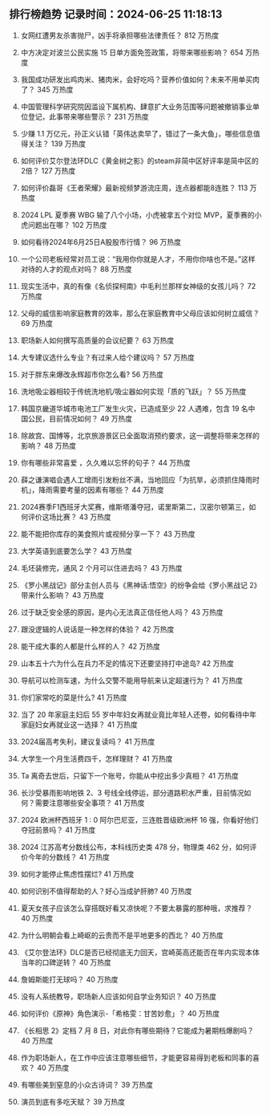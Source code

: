 
## 排行榜趋势 记录时间：2024-06-25 11:18:13
  
  1. 女网红遭男友杀害抛尸，凶手将承担哪些法律责任？ 812 万热度
    
  2. 中方决定对波兰公民实施 15 日单方面免签政策，将带来哪些影响？ 654 万热度
    
  3. 我国成功研发出鸡肉米、猪肉米，会好吃吗？营养价值如何？未来不用单买肉了？ 345 万热度
    
  4. 中国管理科学研究院因滥设下属机构、肆意扩大业务范围等问题被撤销事业单位登记，此事带来哪些警示？ 231 万热度
    
  5. 少赚 1.1 万亿元，孙正义认错「英伟达卖早了，错过了一条大鱼」，哪些信息值得关注？ 139 万热度
    
  6. 如何评价艾尔登法环DLC《黄金树之影》的steam非简中区好评率是简中区的2倍？ 127 万热度
    
  7. 如何评价磊哥《王者荣耀》最新视频梦游流庄周，连点器都能8连胜？ 113 万热度
    
  8. 2024 LPL 夏季赛 WBG 输了八个小场，小虎被拿五个对位 MVP，夏季赛的小虎问题出在哪？ 102 万热度
    
  9. 如何看待2024年6月25日A股股市行情？ 96 万热度
    
  10. 一个公司老板经常对员工说：“我用你你就是人才，不用你你啥也不是。”这样对待的人才的观点对吗？ 88 万热度
    
  11. 现实生活中，真的有像《名侦探柯南》中毛利兰那样女神级的女孩儿吗？ 72 万热度
    
  12. 父母的威信影响家庭教育的效率，那么在家庭教育中父母应该如何树立威信？ 69 万热度
    
  13. 职场新人如何撰写高质量的会议纪要？ 63 万热度
    
  14. 大专建议选什么专业？有过来人给个建议吗？ 57 万热度
    
  15. 对于胖东来爆改永辉超市你怎么看? 56 万热度
    
  16. 洗地吸尘器相较于传统洗地机/吸尘器如何实现「质的飞跃」？ 55 万热度
    
  17. 韩国京畿道华城市电池工厂发生火灾，已造成至少 22 人遇难，包含 19 名中国公民，目前情况如何？ 49 万热度
    
  18. 除故宫、国博等，北京旅游景区已全面取消预约要求，这一调整将带来怎样的影响？ 48 万热度
    
  19. 你有哪些非常喜爱 ，久久难以忘怀的句子？ 44 万热度
    
  20. 薛之谦演唱会遇人工增雨引发粉丝不满，当地回应「为抗旱，必须抓住降雨时机」，降雨需要考量的因素有哪些？ 44 万热度
    
  21. 2024赛季F1西班牙大奖赛，维斯塔潘夺冠，诺里斯第二，汉密尔顿第三，如何评价这场比赛？ 43 万热度
    
  22. 能不能把你库存的美食照片或视频分享一下？ 43 万热度
    
  23. 大学英语到底要怎么学？ 43 万热度
    
  24. 毛坯装修完，通风 2 个月可以住进去吗？ 43 万热度
    
  25. 《罗小黑战记》部分主创人员与《黑神话:悟空》的纷争会给《罗小黑战记 2》带来什么影响？ 43 万热度
    
  26. 过于缺乏安全感的原因，是内心无法真正信任他人吗？ 43 万热度
    
  27. 跟没逻辑的人说话是一种怎样的体验？ 42 万热度
    
  28. 能干成大事的人都是什么样的人？ 42 万热度
    
  29. 山本五十六为什么在兵力不足的情况下还要坚持打中途岛? 42 万热度
    
  30. 导航可以检测车速，为什么交警不能用导航来认定超速行为？ 41 万热度
    
  31. 你们家常吃的菜是什么? 41 万热度
    
  32. 当了 20 年家庭主妇后 55 岁中年妇女再就业竟比年轻人还卷，如何看待中年家庭妇女再就业这一选择？ 41 万热度
    
  33. 2024届高考失利，建议复读吗？ 41 万热度
    
  34. 大学生一个月生活费四千，怎样理财？ 41 万热度
    
  35. Ta 离奇去世后，只留下一个账号，你能从中挖出多少真相？ 41 万热度
    
  36. 长沙受暴雨影响地铁 2、3 号线全线停运，部分道路积水严重，目前情况如何？需要注意哪些安全事项？ 41 万热度
    
  37. 2024 欧洲杯西班牙 1 : 0 阿尔巴尼亚，三连胜晋级欧洲杯 16 强，你看好他们夺冠前景吗？ 41 万热度
    
  38. 2024 江苏高考分数线公布，本科线历史类 478 分，物理类 462 分，如何评价今年的分数线？ 41 万热度
    
  39. 如何才能停止焦虑性摆烂? 41 万热度
    
  40. 如何识别不值得帮助的人？好心当成驴肝肺? 40 万热度
    
  41. 夏天女孩子应该怎么穿搭既好看又凉快呢？不要太暴露的那种哦，求推荐？ 40 万热度
    
  42. 为什么明朝会看上崎岖的云贵而不是平地更多的西北？ 40 万热度
    
  43. 《艾尔登法环》DLC是否已经彻底无力回天，宫崎英高还能否在年内实现本体当年的口碑逆转？ 40 万热度
    
  44. 詹姆斯能打无球吗？ 40 万热度
    
  45. 没有人系统教导，职场新人应该如何自学业务知识？ 40 万热度
    
  46. 如何评价《原神》角色演示-「希格雯：甘苦妙愈」？ 40 万热度
    
  47. 《长相思 2》定档 7 月 8 日，对此你有哪些期待？它能成为暑期档爆剧吗？ 40 万热度
    
  48. 作为职场新人，在工作中应该注意哪些细节，才能更容易得到老板和同事的喜欢？ 40 万热度
    
  49. 有哪些美到窒息的小众古诗词？ 39 万热度
    
  50. 演员到底有多吃天赋？ 39 万热度
    